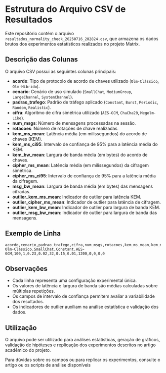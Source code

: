 # Estrutura do Arquivo CSV de Resultados

Este repositório contém o arquivo `resultados_normality_check_20250716_202824.csv`, que armazena os dados brutos dos experimentos estatísticos realizados no projeto Matrix.

## Descrição das Colunas

O arquivo CSV possui as seguintes colunas principais:

- **acordo**: Tipo de protocolo de acordo de chaves utilizado (`Olm-Clássico`, `Olm-Híbrido`).
- **cenario**: Cenário de uso simulado (`SmallChat`, `MediumGroup`, `LargeChannel`, `SystemChannel`).
- **padrao_trafego**: Padrão de tráfego aplicado (`Constant`, `Burst`, `Periodic`, `Random`, `Realistic`).
- **cifra**: Algoritmo de cifra simétrica utilizado (`AES-GCM`, `ChaCha20`, `Megolm-Like`).
- **num_msgs**: Número de mensagens processadas na sessão.
- **rotacoes**: Número de rotações de chave realizadas.
- **kem_ms_mean**: Latência média (em milissegundos) do acordo de chaves (KEM).
- **kem_ms_ci95**: Intervalo de confiança de 95% para a latência média do KEM.
- **kem_bw_mean**: Largura de banda média (em bytes) do acordo de chaves.
- **cipher_ms_mean**: Latência média (em milissegundos) da cifragem simétrica.
- **cipher_ms_ci95**: Intervalo de confiança de 95% para a latência média da cifragem.
- **msg_bw_mean**: Largura de banda média (em bytes) das mensagens cifradas.
- **outlier_kem_ms_mean**: Indicador de outlier para latência KEM.
- **outlier_cipher_ms_mean**: Indicador de outlier para latência de cifragem.
- **outlier_kem_bw_mean**: Indicador de outlier para largura de banda KEM.
- **outlier_msg_bw_mean**: Indicador de outlier para largura de banda das mensagens.

## Exemplo de Linha

```
acordo,cenario,padrao_trafego,cifra,num_msgs,rotacoes,kem_ms_mean,kem_ms_ci95,kem_bw_mean,cipher_ms_mean,cipher_ms_ci95,msg_bw_mean,outlier_kem_ms_mean,outlier_cipher_ms_mean,outlier_kem_bw_mean,outlier_msg_bw_mean
Olm-Clássico,SmallChat,Constant,AES-GCM,100,1,0.23,0.02,32,0.15,0.01,1200,0,0,0,0
```

## Observações

- Cada linha representa uma configuração experimental única.
- Os valores de latência e largura de banda são médias calculadas sobre múltiplas repetições.
- Os campos de intervalo de confiança permitem avaliar a variabilidade dos resultados.
- Os indicadores de outlier auxiliam na análise estatística e validação dos dados.

## Utilização

O arquivo pode ser utilizado para análises estatísticas, geração de gráficos, validação de hipóteses e replicação dos experimentos descritos no artigo acadêmico do projeto.

Para dúvidas sobre os campos ou para replicar os experimentos, consulte o artigo ou os scripts de análise disponíveis